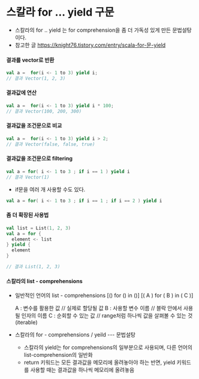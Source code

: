 
# 스칼라 for ... yield 구문
* 스칼라의 for .. yield 는 for comprehension을 좀 더 가독성 있게 만든 문법설탕이다.
* 참고한 글 https://knight76.tistory.com/entry/scala-for-문-yield

#### 결과를 vector로 반환
```scala
val a =  for(i <- 1 to 3) yield i;
// 결과 Vector(1, 2, 3)
```

#### 결과값에 연산
```scala
val a =  for(i <- 1 to 3) yield i * 100;
// 결과 Vector(100, 200, 300)
```

#### 결과값을 조건문으로 비교
```scala
val a =  for(i <- 1 to 3) yield i > 2;
// 결과 Vector(false, false, true)
```

#### 결과값을 조건문으로 filtering
```scala
val a = for( i <- 1 to 3 ; if i == 1 ) yield i
// 결과 Vector(1)
```

* if문을 여러 개 사용할 수도 있다.
```scala
val a = for( i <- 1 to 3 ; if i == 1 ; if i == 2 ) yield i
```

#### 좀 더 확장된 사용법
```scala
val list = List(1, 2, 3)
val a = for {
  element <- list
} yield {
  element
}

// 결과 List(1, 2, 3)
```


#### 스칼라의 list - comprehensions
* 일반적인 언어의 list - comprehensions
    [() for () in ()]
    [( A ) for ( B ) in ( C )]

    A : 변수를 활용한 값    // 실제로 할당될 값
    B : 사용할 변수 이름    // 블락 안에서 사용될 인자의 이름
    C : 순회할 수 있는 값   // range처럼 하나씩 값을 살펴볼 수 있는 것(iterable)

* 스칼라의 for - comprehensions / yeild --- 문법설탕
    * 스칼라의 yield는 for comprehensions의 일부분으로 사용되며, 다른 언어의 list-comprehension의 일반화
    * return 키워드는 모든 결과값을 메모리에 올려놓아야 하는 반면, yield 키워드를 사용할 때는 결과값을 하나씩 메모리에 올려놓음


